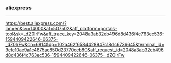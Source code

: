 ### aliexpress
---
https://best.aliexpress.com/?lan=en&cv=14000&af=507502&aff_platform=portals-tool&sk=_dZ0IrFw&aff_trace_key=2048a3ab32eb496d8d436f4c763ec536-1594409422646-06375-_dZ0IrFw&cn=6814&dp=102a462f6584428947c18dc6736645&terminal_id=9efc10ae9a1c4875ae850d23770ceb80&aff_request_id=2048a3ab32eb496d8d436f4c763ec536-1594409422646-06375-_dZ0IrFw



```
```

